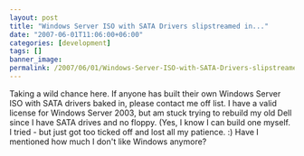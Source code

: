 ```yaml
---
layout: post
title: "Windows Server ISO with SATA Drivers slipstreamed in..."
date: "2007-06-01T11:06:00+06:00"
categories: [development]
tags: []
banner_image: 
permalink: /2007/06/01/Windows-Server-ISO-with-SATA-Drivers-slipstreamed-in
---
```


Taking a wild chance here. If anyone has built their own Windows Server ISO with SATA drivers baked in, please contact me off list. I have a valid license for Windows Server 2003, but am stuck trying to rebuild my old Dell since I have SATA drives and no floppy. (Yes, I know I can build one myself. I tried - but just got too ticked off and lost all my patience. :) Have I mentioned how much I don't like Windows anymore?